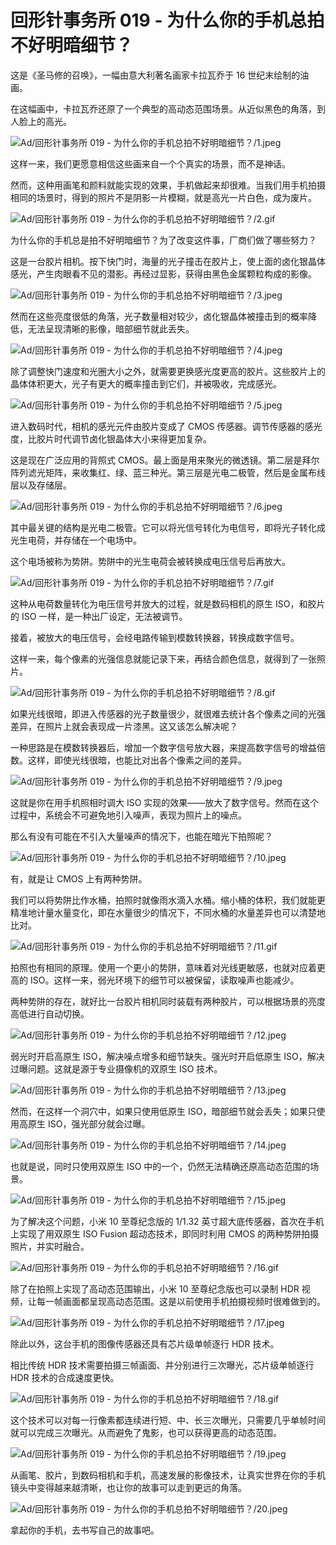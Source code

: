 # 回形针事务所 019 - 为什么你的手机总拍不好明暗细节？

这是《圣马修的召唤》，一幅由意大利著名画家卡拉瓦乔于 16 世纪末绘制的油画。

在这幅画中，卡拉瓦乔还原了一个典型的高动态范围场景。从近似黑色的角落，到人脸上的高光。

![Ad/回形针事务所 019 - 为什么你的手机总拍不好明暗细节？/1.jpeg](https://cdn.jsdelivr.net/gh/just-prog/static/image/Ad/回形针事务所%20019%20-%20为什么你的手机总拍不好明暗细节？/1.jpeg)

这样一来，我们更愿意相信这些画来自一个个真实的场景，而不是神话。

然而，这种用画笔和颜料就能实现的效果，手机做起来却很难。当我们用手机拍摄相同的场景时，得到的照片不是阴影一片模糊，就是高光一片白色，成为废片。

![Ad/回形针事务所 019 - 为什么你的手机总拍不好明暗细节？/2.gif](https://cdn.jsdelivr.net/gh/just-prog/static/image/Ad/回形针事务所%20019%20-%20为什么你的手机总拍不好明暗细节？/2.gif)

为什么你的手机总是拍不好明暗细节？为了改变这件事，厂商们做了哪些努力？

这是一台胶片相机。按下快门时，海量的光子撞击在胶片上，使上面的卤化银晶体感光，产生肉眼看不见的潜影。再经过显影，获得由黑色金属颗粒构成的影像。

![Ad/回形针事务所 019 - 为什么你的手机总拍不好明暗细节？/3.jpeg](https://cdn.jsdelivr.net/gh/just-prog/static/image/Ad/回形针事务所%20019%20-%20为什么你的手机总拍不好明暗细节？/3.jpeg)

然而在这些亮度很低的角落，光子数量相对较少，卤化银晶体被撞击到的概率降低，无法呈现清晰的影像，暗部细节就此丢失。

![Ad/回形针事务所 019 - 为什么你的手机总拍不好明暗细节？/4.jpeg](https://cdn.jsdelivr.net/gh/just-prog/static/image/Ad/回形针事务所%20019%20-%20为什么你的手机总拍不好明暗细节？/4.jpeg)

除了调整快门速度和光圈大小之外，就需要更换感光度更高的胶片。这些胶片上的晶体体积更大，光子有更大的概率撞击到它们，并被吸收，完成感光。

![Ad/回形针事务所 019 - 为什么你的手机总拍不好明暗细节？/5.jpeg](https://cdn.jsdelivr.net/gh/just-prog/static/image/Ad/回形针事务所%20019%20-%20为什么你的手机总拍不好明暗细节？/5.jpeg)

进入数码时代，相机的感光元件由胶片变成了 CMOS 传感器。调节传感器的感光度，比胶片时代调节卤化银晶体大小来得更加复杂。

这是现在广泛应用的背照式 CMOS。最上面是用来聚光的微透镜。第二层是拜尔阵列滤光矩阵，来收集红、绿、蓝三种光。第三层是光电二极管，然后是金属布线层以及存储层。

![Ad/回形针事务所 019 - 为什么你的手机总拍不好明暗细节？/6.jpeg](https://cdn.jsdelivr.net/gh/just-prog/static/image/Ad/回形针事务所%20019%20-%20为什么你的手机总拍不好明暗细节？/6.jpeg)

其中最关键的结构是光电二极管。它可以将光信号转化为电信号，即将光子转化成光生电荷，并存储在一个电场中。

这个电场被称为势阱。势阱中的光生电荷会被转换成电压信号后再放大。

![Ad/回形针事务所 019 - 为什么你的手机总拍不好明暗细节？/7.gif](https://cdn.jsdelivr.net/gh/just-prog/static/image/Ad/回形针事务所%20019%20-%20为什么你的手机总拍不好明暗细节？/7.gif)

这种从电荷数量转化为电压信号并放大的过程，就是数码相机的原生 ISO，和胶片的 ISO 一样，是一种出厂设定，无法被调节。

接着，被放大的电压信号，会经电路传输到模数转换器，转换成数字信号。

这样一来，每个像素的光强信息就能记录下来，再结合颜色信息，就得到了一张照片。

![Ad/回形针事务所 019 - 为什么你的手机总拍不好明暗细节？/8.gif](https://cdn.jsdelivr.net/gh/just-prog/static/image/Ad/回形针事务所%20019%20-%20为什么你的手机总拍不好明暗细节？/8.gif)

如果光线很暗，即进入传感器的光子数量很少，就很难去统计各个像素之间的光强差异，在照片上就会表现成一片漆黑。这又该怎么解决呢？

一种思路是在模数转换器后，增加一个数字信号放大器，来提高数字信号的增益倍数。这样，即使光线很暗，也能比对出各个像素之间的差异。

![Ad/回形针事务所 019 - 为什么你的手机总拍不好明暗细节？/9.jpeg](https://cdn.jsdelivr.net/gh/just-prog/static/image/Ad/回形针事务所%20019%20-%20为什么你的手机总拍不好明暗细节？/9.jpeg)

这就是你在用手机照相时调大 ISO 实现的效果——放大了数字信号。然而在这个过程中，系统会不可避免地引入噪声，表现为照片上的噪点。

那么有没有可能在不引入大量噪声的情况下，也能在暗光下拍照呢？

![Ad/回形针事务所 019 - 为什么你的手机总拍不好明暗细节？/10.jpeg](https://cdn.jsdelivr.net/gh/just-prog/static/image/Ad/回形针事务所%20019%20-%20为什么你的手机总拍不好明暗细节？/10.jpeg)

有，就是让 CMOS 上有两种势阱。

我们可以将势阱比作水桶，拍照时就像雨水滴入水桶。缩小桶的体积，我们就能更精准地计量水量变化，即在水量很少的情况下，不同水桶的水量差异也可以清楚地比对。

![Ad/回形针事务所 019 - 为什么你的手机总拍不好明暗细节？/11.gif](https://cdn.jsdelivr.net/gh/just-prog/static/image/Ad/回形针事务所%20019%20-%20为什么你的手机总拍不好明暗细节？/11.gif)

拍照也有相同的原理。使用一个更小的势阱，意味着对光线更敏感，也就对应着更高的 ISO。这样一来，弱光环境下的细节可以被保留，读取噪声也能减少。

两种势阱的存在，就好比一台胶片相机同时装载有两种胶片，可以根据场景的亮度高低进行自动切换。

![Ad/回形针事务所 019 - 为什么你的手机总拍不好明暗细节？/12.jpeg](https://cdn.jsdelivr.net/gh/just-prog/static/image/Ad/回形针事务所%20019%20-%20为什么你的手机总拍不好明暗细节？/12.jpeg)

弱光时开启高原生 ISO，解决噪点增多和细节缺失。强光时开启低原生 ISO，解决过曝问题。这就是源于专业摄像机的双原生 ISO 技术。

![Ad/回形针事务所 019 - 为什么你的手机总拍不好明暗细节？/13.jpeg](https://cdn.jsdelivr.net/gh/just-prog/static/image/Ad/回形针事务所%20019%20-%20为什么你的手机总拍不好明暗细节？/13.jpeg)

然而，在这样一个洞穴中，如果只使用低原生 ISO，暗部细节就会丢失；如果只使用高原生 ISO，强光部分就会过曝。

![Ad/回形针事务所 019 - 为什么你的手机总拍不好明暗细节？/14.jpeg](https://cdn.jsdelivr.net/gh/just-prog/static/image/Ad/回形针事务所%20019%20-%20为什么你的手机总拍不好明暗细节？/14.jpeg)

也就是说，同时只使用双原生 ISO 中的一个，仍然无法精确还原高动态范围的场景。

![Ad/回形针事务所 019 - 为什么你的手机总拍不好明暗细节？/15.jpeg](https://cdn.jsdelivr.net/gh/just-prog/static/image/Ad/回形针事务所%20019%20-%20为什么你的手机总拍不好明暗细节？/15.jpeg)

为了解决这个问题，小米 10 至尊纪念版的 1/1.32 英寸超大底传感器，首次在手机上实现了用双原生 ISO Fusion 超动态技术，即同时利用 CMOS 的两种势阱拍摄照片，并实时融合。

![Ad/回形针事务所 019 - 为什么你的手机总拍不好明暗细节？/16.gif](https://cdn.jsdelivr.net/gh/just-prog/static/image/Ad/回形针事务所%20019%20-%20为什么你的手机总拍不好明暗细节？/16.gif)

除了在拍照上实现了高动态范围输出，小米 10 至尊纪念版也可以录制 HDR 视频，让每一帧画面都呈现高动态范围。这是以前使用手机拍摄视频时很难做到的。

![Ad/回形针事务所 019 - 为什么你的手机总拍不好明暗细节？/17.jpeg](https://cdn.jsdelivr.net/gh/just-prog/static/image/Ad/回形针事务所%20019%20-%20为什么你的手机总拍不好明暗细节？/17.jpeg)

除此以外，这台手机的图像传感器还具有芯片级单帧逐行 HDR 技术。

相比传统 HDR 技术需要拍摄三帧画面、并分别进行三次曝光，芯片级单帧逐行 HDR 技术的合成速度更快。

![Ad/回形针事务所 019 - 为什么你的手机总拍不好明暗细节？/18.gif](https://cdn.jsdelivr.net/gh/just-prog/static/image/Ad/回形针事务所%20019%20-%20为什么你的手机总拍不好明暗细节？/18.gif)

这个技术可以对每一行像素都连续进行短、中、长三次曝光，只需要几乎单帧时间就可以完成三次曝光。从而避免了鬼影，也可以获得更高的动态范围。

![Ad/回形针事务所 019 - 为什么你的手机总拍不好明暗细节？/19.jpeg](https://cdn.jsdelivr.net/gh/just-prog/static/image/Ad/回形针事务所%20019%20-%20为什么你的手机总拍不好明暗细节？/19.jpeg)

从画笔、胶片，到数码相机和手机，高速发展的影像技术，让真实世界在你的手机镜头中变得越来越清晰，也让你的故事可以走到更远的角落。

![Ad/回形针事务所 019 - 为什么你的手机总拍不好明暗细节？/20.jpeg](https://cdn.jsdelivr.net/gh/just-prog/static/image/Ad/回形针事务所%20019%20-%20为什么你的手机总拍不好明暗细节？/20.jpeg)

拿起你的手机，去书写自己的故事吧。
